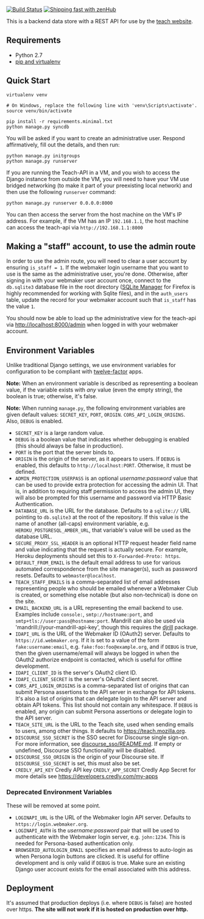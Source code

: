 [![Build Status](https://travis-ci.org/mozilla/teach-api.svg)](https://travis-ci.org/mozilla/teach-api)
[![Shipping fast with zenHub](https://raw.githubusercontent.com/ZenHubIO/support/master/zenhub-badge.png)](https://zenhub.com)

This is a backend data store with a REST API for use by the
[teach website][teach].

## Requirements

* Python 2.7
* [pip and virtualenv](http://stackoverflow.com/q/4324558)

## Quick Start

```
virtualenv venv

# On Windows, replace the following line with 'venv\Scripts\activate'.
source venv/bin/activate

pip install -r requirements.minimal.txt
python manage.py syncdb
```

You will be asked if you want to create an administrative user.
Respond affirmatively, fill out the details, and then run:

```
python manage.py initgroups
python manage.py runserver
```

If you are running the Teach-API in a VM, and you wish to access the Django instance from outside the VM, you will need to have your VM use bridged networking (to make it part of your preexisting local network) and then use the following `runserver` command:

```
python manage.py runserver 0.0.0.0:8000
```

You can then access the server from the host machine on the VM's IP address. For example, if the VM has an IP `192.168.1.1`, the host machine can access the teach-api via `http://192.168.1.1:8000`

## Making a "staff" account, to use the admin route

In order to use the admin route, you will need to clear a user account by ensuring `is_staff = 1`. If the webmaker login username that you want to use is the same as the administrative user, you're done. Otherwise, after signing in with your webmaker user account once, connect to the `db.sqlite3` database file in the root directory ([SQLite Manager](https://addons.mozilla.org/en-US/firefox/addon/sqlite-manager/) for Firefox is highly recommended for working with Sqlite files), and in the `auth_users` table, update the record for your webmaker account such that `is_staff` has the value `1`.

You should now be able to load up the administrative view for the teach-api via [http://localhost:8000/admin](http://localhost:8000/admin) when logged in with your webmaker account.

## Environment Variables

Unlike traditional Django settings, we use environment variables
for configuration to be compliant with [twelve-factor][] apps.

**Note:** When an environment variable is described as representing a
boolean value, if the variable exists with *any* value (even the empty
string), the boolean is true; otherwise, it's false.

**Note:** When running `manage.py`, the following environment
variables are given default values: `SECRET_KEY`, `PORT`, `ORIGIN`.
`CORS_API_LOGIN_ORIGINS`. Also, `DEBUG` is enabled.

* `SECRET_KEY` is a large random value.
* `DEBUG` is a boolean value that indicates whether debugging is enabled
  (this should always be false in production).
* `PORT` is the port that the server binds to.
* `ORIGIN` is the origin of the server, as it appears
  to users. If `DEBUG` is enabled, this defaults to
  `http://localhost:PORT`. Otherwise, it must be defined.
* `ADMIN_PROTECTION_USERPASS` is an optional *username:password* value
  that can be used to provide extra protection for accessing the
  admin UI. That is, in addition to requiring staff permission to access the
  admin UI, they will also be prompted for this username and password via
  HTTP Basic Authentication.
* `DATABASE_URL` is the URL for the database. Defaults to a `sqlite://`
  URL pointing to `db.sqlite3` at the root of the repository. If this
  value is the name of another (all-caps) environment variable, e.g.
  `HEROKU_POSTGRESQL_AMBER_URL`, that variable's value will be used
  as the database URL.
* `SECURE_PROXY_SSL_HEADER` is an optional HTTP request header field name
  and value indicating that the request is actually secure. For example,
  Heroku deployments should set this to `X-Forwarded-Proto: https`.
* `DEFAULT_FROM_EMAIL` is the default email address to use for various
  automated correspondence from the site manager(s), such as password
  resets. Defaults to `webmaster@localhost`.
* `TEACH_STAFF_EMAILS` is a comma-separated list of email addresses
  representing people who should be emailed whenever a Webmaker Club
  is created, or something else notable (but also non-technical) is
  done on the site.
* `EMAIL_BACKEND_URL` is a URL representing the email backend to use.
  Examples include `console:`, `smtp://hostname:port`, and
  `smtp+tls://user:pass@hostname:port`. Mandrill can also be used
  via 'mandrill://your-mandrill-api-key', though this requires the
  [djrill][] package.
* `IDAPI_URL` is the URL of the Webmaker ID (OAuth2) server. Defaults
  to `https://id.webmaker.org`. If it is set to a value of the
  form `fake:username:email`, e.g. `fake:foo:foo@example.org`, and if
  `DEBUG` is true, then the given username/email will always be
  logged in when the OAuth2 authorize endpoint is contacted, which
  is useful for offline development.
* `IDAPI_CLIENT_ID` is the server's OAuth2 client ID.
* `IDAPI_CLIENT_SECRET` is the server's OAuth2 client secret.
* `CORS_API_LOGIN_ORIGINS` is a comma-separated list of origins that
  can submit Persona assertions to the API server in exchange for API
  tokens. It's also a list of origins that can delegate login to
  the API server and obtain API tokens. This list should not
  contain any whitespace. If `DEBUG` is enabled, any origin can
  submit Persona assertions or delegate login to the API server.
* `TEACH_SITE_URL` is the URL to the Teach site, used when sending
  emails to users, among other things. It defaults to
  https://teach.mozilla.org.
* `DISCOURSE_SSO_SECRET` is the SSO secret for Discourse single sign-on.
  For more information, see [discourse_sso/README.md][]. If empty or
  undefined, Discourse SSO functionality will be disabled.
* `DISCOURSE_SSO_ORIGIN` is the origin of your Discourse site. If
  `DISCOURSE_SSO_SECRET` is set, this must also be set.
* `CREDLY_API_KEY` Credly API key
  `CREDLY_APP_SECRET` Credly App Secret
   for more details see https://developers.credly.com/my-apps

### Deprecated Environment Variables

These will be removed at some point.

* `LOGINAPI_URL` is the URL of the Webmaker login API server.
  Defaults to `https://login.webmaker.org`.
* `LOGINAPI_AUTH` is the *username:password* pair that will be
  used to authenticate with the Webmaker login server, e.g.
  `john:1234`. This is needed for Persona-based authentication only.
* `BROWSERID_AUTOLOGIN_EMAIL` specifies an email address to auto-login
  as when Persona login buttons are clicked. It is useful for offline
  development and is only valid if `DEBUG` is true. Make sure an
  existing Django user account exists for the email associated with
  this address.

## Deployment

It's assumed that production deploys (i.e. where `DEBUG` is false)
are hosted over https. **The site will not work if it is hosted on
production over http.**

<!-- Links -->

  [teach]: https://github.com/mozilla/teach.webmaker.org
  [twelve-factor]: http://12factor.net/
  [djrill]: https://github.com/brack3t/Djrill
  [discourse_sso/README.md]: https://github.com/mozilla/teach-api/tree/master/discourse_sso#readme
